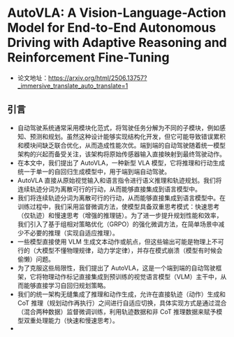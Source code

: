 # AutoVLA: A Vision-Language-Action Model for End-to-End Autonomous Driving with Adaptive Reasoning and Reinforcement Fine-Tuning
- 论文地址：https://arxiv.org/html/2506.13757?_immersive_translate_auto_translate=1

## 引言
- 自动驾驶系统通常采用模块化范式，将驾驶任务分解为不同的子模块，例如感知、预测和规划。虽然这种设计能够实现结构化开发，但它可能导致错误累积和模块间缺乏联合优化，从而造成性能次优。端到端的自动驾驶随着统一模型架构的兴起而备受关注，该架构将原始传感器输入直接映射到最终驾驶动作。
- 在本文中，我们提出了 AutoVLA，一种新型 VLA 模型，它将推理和行动生成统一于单一的自回归生成模型中，用于端到端自动驾驶。
- AutoVLA 直接从原始视觉输入和语言指令进行语义推理和轨迹规划。我们将连续轨迹分词为离散可行的行动，从而能够直接集成到语言模型中。
- 我们将连续轨迹分词为离散可行的行动，从而能够直接集成到语言模型中。在训练过程中，我们采用监督微调方法，使模型具备双重思考模式：快速思考（仅轨迹）和慢速思考（增强的推理链）。为了进一步提升规划性能和效率，我们引入了基于组相对策略优化（GRPO）的强化微调方法，在简单场景中减少不必要的推理（实现自适应推理）。
- 一些模型直接使用 VLM 生成文本动作或航点，但这些输出可能是物理上不可行的（大模型不懂物理规律，动力学定律），并存在模式崩溃（模型有时候会偷懒）问题。
- 为了克服这些局限性，我们提出了 AutoVLA，这是一个端到端的自动驾驶框架，它将物理动作标记直接集成到预训练的视觉语言模型（VLM）主干中，从而能够直接学习自回归规划策略。
- 我们的统一架构无缝集成了推理和动作生成，允许在直接轨迹（动作）生成和 CoT 推理（规划动作再执行）之间进行自适应切换，具体实现方式是通过混合（混合两种数据）监督微调训练，利用轨迹数据和非 CoT 推理数据来赋予模型双重处理能力（快速和慢速思考）。
- 
